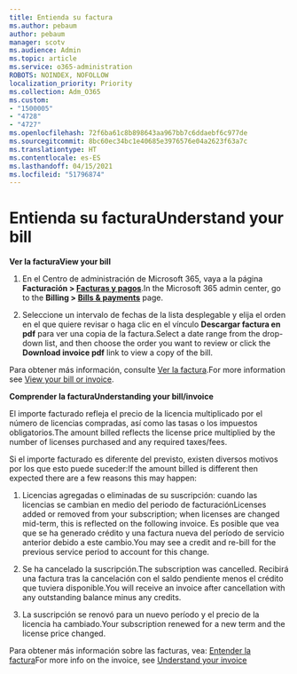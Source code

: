 ```yaml
---
title: Entienda su factura
ms.author: pebaum
author: pebaum
manager: scotv
ms.audience: Admin
ms.topic: article
ms.service: o365-administration
ROBOTS: NOINDEX, NOFOLLOW
localization_priority: Priority
ms.collection: Adm_O365
ms.custom:
- "1500005"
- "4728"
- "4727"
ms.openlocfilehash: 72f6ba61c8b898643aa967bb7c6ddaebf6c977de
ms.sourcegitcommit: 8bc60ec34bc1e40685e3976576e04a2623f63a7c
ms.translationtype: HT
ms.contentlocale: es-ES
ms.lasthandoff: 04/15/2021
ms.locfileid: "51796874"
---
```

# <a name="understand-your-bill"></a><span data-ttu-id="70433-102">Entienda su factura</span><span class="sxs-lookup"><span data-stu-id="70433-102">Understand your bill</span></span>

<span data-ttu-id="70433-103">**Ver la factura**</span><span class="sxs-lookup"><span data-stu-id="70433-103">**View your bill**</span></span>

1. <span data-ttu-id="70433-104">En el Centro de administración de Microsoft 365, vaya a la página **Facturación > [Facturas y pagos](https://go.microsoft.com/fwlink/p/?linkid=848039)**.</span><span class="sxs-lookup"><span data-stu-id="70433-104">In the Microsoft 365 admin center, go to the **Billing > [Bills & payments](https://go.microsoft.com/fwlink/p/?linkid=848039)** page.</span></span>

2. <span data-ttu-id="70433-105">Seleccione un intervalo de fechas de la lista desplegable y elija el orden en el que quiere revisar o haga clic en el vínculo **Descargar factura en pdf** para ver una copia de la factura.</span><span class="sxs-lookup"><span data-stu-id="70433-105">Select a date range from the drop-down list, and then choose the order you want to review or click the **Download invoice pdf** link to view a copy of the bill.</span></span>

<span data-ttu-id="70433-106">Para obtener más información, consulte [Ver la factura](https://docs.microsoft.com/microsoft-365/commerce/billing-and-payments/view-your-bill-or-invoice).</span><span class="sxs-lookup"><span data-stu-id="70433-106">For more information see [View your bill or invoice](https://docs.microsoft.com/microsoft-365/commerce/billing-and-payments/view-your-bill-or-invoice).</span></span>

<span data-ttu-id="70433-107">**Comprender la factura**</span><span class="sxs-lookup"><span data-stu-id="70433-107">**Understanding your bill/invoice**</span></span>

<span data-ttu-id="70433-108">El importe facturado refleja el precio de la licencia multiplicado por el número de licencias compradas, así como las tasas o los impuestos obligatorios.</span><span class="sxs-lookup"><span data-stu-id="70433-108">The amount billed reflects the license price multiplied by the number of licenses purchased and any required taxes/fees.</span></span>

<span data-ttu-id="70433-109">Si el importe facturado es diferente del previsto, existen diversos motivos por los que esto puede suceder:</span><span class="sxs-lookup"><span data-stu-id="70433-109">If the amount billed is different then expected there are a few reasons this may happen:</span></span>

1. <span data-ttu-id="70433-110">Licencias agregadas o eliminadas de su suscripción: cuando las licencias se cambian en medio del periodo de facturación</span><span class="sxs-lookup"><span data-stu-id="70433-110">Licenses added or removed from your subscription; when licenses are changed mid-term, this is reflected on the following invoice.</span></span>  <span data-ttu-id="70433-111">Es posible que vea que se ha generado crédito y una factura nueva del período de servicio anterior debido a este cambio.</span><span class="sxs-lookup"><span data-stu-id="70433-111">You may see a credit and re-bill for the previous service period to account for this change.</span></span>

2. <span data-ttu-id="70433-112">Se ha cancelado la suscripción.</span><span class="sxs-lookup"><span data-stu-id="70433-112">The subscription was cancelled.</span></span>  <span data-ttu-id="70433-113">Recibirá una factura tras la cancelación con el saldo pendiente menos el crédito que tuviera disponible.</span><span class="sxs-lookup"><span data-stu-id="70433-113">You will receive an invoice after cancellation with any outstanding balance minus any credits.</span></span>

3. <span data-ttu-id="70433-114">La suscripción se renovó para un nuevo período y el precio de la licencia ha cambiado.</span><span class="sxs-lookup"><span data-stu-id="70433-114">Your subscription renewed for a new term and the license price changed.</span></span>  

<span data-ttu-id="70433-115">Para obtener más información sobre las facturas, vea: [Entender la factura](https://support.office.com/article/Understand-your-invoice-for-Office-365-for-business-0724b428-fb59-4962-8c37-6674166d7507)</span><span class="sxs-lookup"><span data-stu-id="70433-115">For more info on the invoice, see [Understand your invoice](https://support.office.com/article/Understand-your-invoice-for-Office-365-for-business-0724b428-fb59-4962-8c37-6674166d7507)</span></span>
